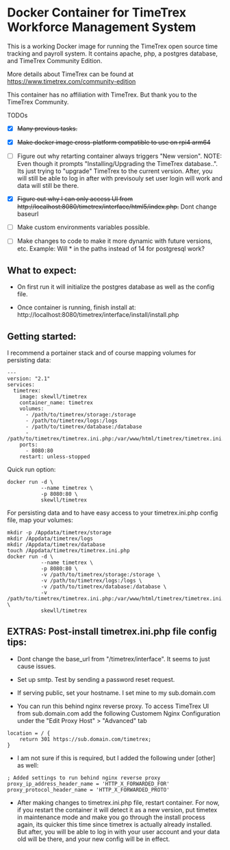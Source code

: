 # Docker Container for TimeTrex Workforce Management System

This is a working Docker image for running the TimeTrex open source
time tracking and payroll system.  It contains apache, php,
a postgres database, and TimeTrex Community Edition.

More details about TimeTrex can be found at https://www.timetrex.com/community-edition

This container has no affiliation with TimeTrex. But thank you to the TimeTrex Community.



TODOs
- [x] ~~Many previous tasks.~~
- [x] ~~Make docker image cross-platform compatible to use on rpi4 arm64~~
- [ ] Figure out why retarting container always triggers "New version". NOTE: Even though it prompts "Installing/Upgrading the TimeTrex database..". Its just trying to "upgrade" TimeTrex to the current version. After, you will still be able to log in after with previsouly set user login will work and data will still be there.
- [x] ~~Figure out why I can only access UI from http://localhost:8080/timetrex/interface/html5/index.php.~~ Dont change baseurl
- [ ] Make custom environments variables possible.
- [ ] Make changes to code to make it more dynamic with future versions, etc. Example: Will * in the paths instead of 14 for postgresql work?



## What to expect:

* On first run it will initialize the postgres database as well as the config file.

* Once container is running, finish install at:  http://localhost:8080/timetrex/interface/install/install.php



## Getting started:


I recommend a portainer stack and of course mapping volumes for persisting data:
```
---
version: "2.1"
services:
  timetrex:
    image: skewll/timetrex
    container_name: timetrex
    volumes:
      - /path/to/timetrex/storage:/storage 
      - /path/to/timetrex/logs:/logs 
      - /path/to/timetrex/database:/database 
      - /path/to/timetrex/timetrex.ini.php:/var/www/html/timetrex/timetrex.ini.php
    ports:
      - 8080:80
    restart: unless-stopped
```


Quick run option:
```
docker run -d \
           --name timetrex \
           -p 8080:80 \
           skewll/timetrex
```


For persisting data and to have easy access to your timetrex.ini.php config file, map your volumes:
```
mkdir -p /Appdata/timetrex/storage
mkdir /Appdata/timetrex/logs
mkdir /Appdata/timetrex/database
touch /Appdata/timetrex/timetrex.ini.php
docker run -d \
           --name timetrex \
           -p 8080:80 \
           -v /path/to/timetrex/storage:/storage \
           -v /path/to/timetrex/logs:/logs \
           -v /path/to/timetrex/database:/database \
           -v /path/to/timetrex/timetrex.ini.php:/var/www/html/timetrex/timetrex.ini.php \
           skewll/timetrex
```


## EXTRAS: Post-install timetrex.ini.php file config tips:

* Dont change the base_url from "/timetrex/interface". It seems to just cause issues.

* Set up smtp. Test by sending a password reset request.

* If serving public, set your hostname. I set mine to my sub.domain.com

* You can run this behind nginx reverse proxy. To access TimeTrex UI from sub.domain.com add the following Customem Nginx Configuration under the "Edit Proxy Host" > "Advanced" tab

```
location = / {  
    return 301 https://sub.domain.com/timetrex;
}
```

* I am not sure if this is required, but I added the following under [other] as well:
```
; Added settings to run behind nginx reverse proxy
proxy_ip_address_header_name = 'HTTP_X_FORWARDED_FOR'
proxy_protocol_header_name = 'HTTP_X_FORWARDED_PROTO'
```

* After making changes to timetrex.ini.php file, restart container. For now, if you restart the container it will detect it as a new version, put timetex in maintenance mode and make you go through the install process again, its quicker this time since timetrex is actually already installed. But after, you will be able to log in with your user account and your data old will be there, and your new config will be in effect.
